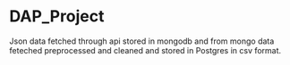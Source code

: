 # DAP_Project
Json data fetched through api stored in mongodb and from mongo data feteched preprocessed and cleaned and stored in Postgres in csv format.

